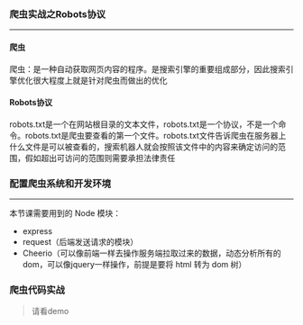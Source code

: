 ### 爬虫实战之Robots协议

---

#### 爬虫

爬虫：是一种自动获取网页内容的程序。是搜索引擎的重要组成部分，因此搜索引擎优化很大程度上就是针对爬虫而做出的优化



#### Robots协议

robots.txt是一个在网站根目录的文本文件，robots.txt是一个协议，不是一个命令。robots.txt是爬虫要查看的第一个文件。robots.txt文件告诉爬虫在服务器上什么文件是可以被查看的，搜索机器人就会按照该文件中的内容来确定访问的范围，假如超出可访问的范围则需要承担法律责任





### 配置爬虫系统和开发环境

---

本节课需要用到的 Node 模块：

+ express
+ request（后端发送请求的模块）
+ Cheerio（可以像前端一样去操作服务端拉取过来的数据，动态分析所有的dom，可以像jquery一样操作，前提是要将 html 转为 dom 树）





### 爬虫代码实战

> 请看demo

